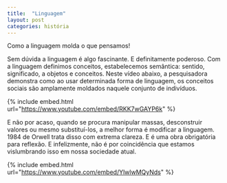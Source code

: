 ```yaml
---
title:  "Linguagem"
layout: post
categories: história 
---
```


Como a linguagem molda o que pensamos!


Sem dúvida a linguagem é algo fascinante. E definitamente poderoso. Com a linguagem definimos conceitos, estabelecemos semântica: sentido, significado, a objetos e conceitos. Neste vídeo abaixo, a pesquisadora demonstra como ao usar determinada forma de linguagem, os conceitos sociais são amplamente moldados naquele conjunto de indivíduos.

{% include embed.html url="https://www.youtube.com/embed/RKK7wGAYP6k" %}

E não por acaso, quando se procura manipular massas, desconstruir valores ou mesmo substituí-los, a melhor forma é modificar a linguagem. 1984 de Orwell trata disso com extrema clareza. E é uma obra obrigatória para reflexão. E infelizmente, não é por coincidência que estamos vislumbrando isso em nossa sociedade atual.

{% include embed.html url="https://www.youtube.com/embed/YlwlwMQyNds" %}

